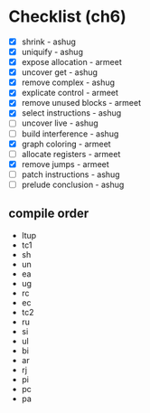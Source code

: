 # Checklist (ch6)

- [x] shrink - ashug
- [x] uniquify - ashug
- [x] expose allocation - armeet
- [x] uncover get - ashug
- [x] remove complex - ashug
- [x] explicate control - armeet
- [x] remove unused blocks - armeet
- [x] select instructions - ashug
- [ ] uncover live - ashug
- [ ] build interference - ashug
- [x] graph coloring - armeet
- [ ] allocate registers - armeet
- [x] remove jumps - armeet
- [ ] patch instructions - ashug
- [ ] prelude conclusion - ashug

## compile order

- ltup
- tc1
- sh
- un
- ea
- ug
- rc
- ec
- tc2
- ru
- si
- ul
- bi
- ar
- rj
- pi
- pc
- pa
